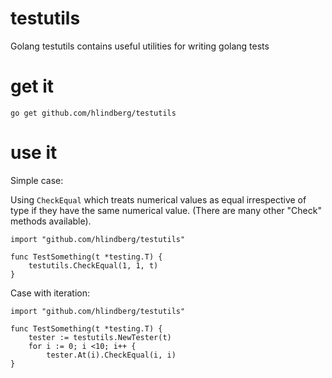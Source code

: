 # testutils
Golang testutils contains useful utilities for writing golang tests

# get it

```
go get github.com/hlindberg/testutils
```

# use it

Simple case:

Using `CheckEqual` which treats numerical values as equal irrespective of type if they have the same
numerical value. (There are many other "Check" methods available).

```
import "github.com/hlindberg/testutils"

func TestSomething(t *testing.T) {
    testutils.CheckEqual(1, 1, t)
}
```

Case with iteration:

```
import "github.com/hlindberg/testutils"

func TestSomething(t *testing.T) {
    tester := testutils.NewTester(t)
    for i := 0; i <10; i++ {
        tester.At(i).CheckEqual(i, i)
}
```
